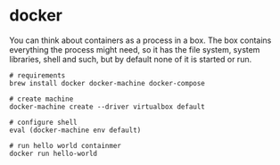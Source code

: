 # docker #

You can think about containers as a process in a box. The box contains everything the process might need, so it has the file system, system libraries, shell and such, but by default none of it is started or run.

```
# requirements
brew install docker docker-machine docker-compose

# create machine
docker-machine create --driver virtualbox default

# configure shell
eval (docker-machine env default)

# run hello world containmer
docker run hello-world
```
